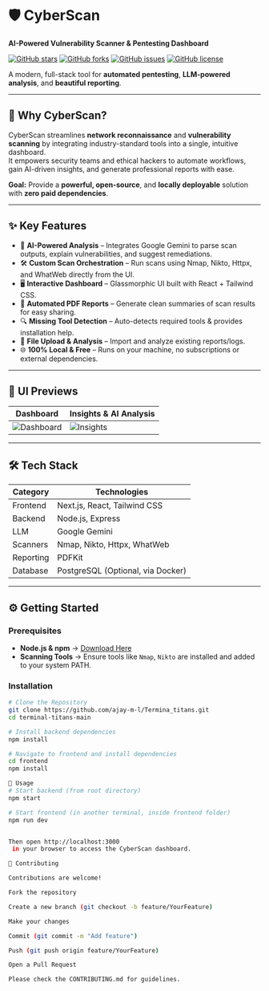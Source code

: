 # 🛡️ CyberScan

**AI-Powered Vulnerability Scanner & Pentesting Dashboard**  

[![GitHub stars](https://img.shields.io/github/stars/ajay-m-l/Termina_titans?style=social)](https://github.com/ajay-m-l/Termina_titans/stargazers)
[![GitHub forks](https://img.shields.io/github/forks/ajay-m-l/Termina_titans?style=social)](https://github.com/ajay-m-l/Termina_titans/network/members)
[![GitHub issues](https://img.shields.io/github/issues/ajay-m-l/Termina_titans)](https://github.com/ajay-m-l/Termina_titans/issues)
[![GitHub license](https://img.shields.io/github/license/ajay-m-l/Termina_titans)](./LICENSE)

A modern, full-stack tool for **automated pentesting**, **LLM-powered analysis**, and **beautiful reporting**.

---

## 🚀 Why CyberScan?

CyberScan streamlines **network reconnaissance** and **vulnerability scanning** by integrating industry-standard tools into a single, intuitive dashboard.  
It empowers security teams and ethical hackers to automate workflows, gain AI-driven insights, and generate professional reports with ease.  

**Goal:** Provide a **powerful, open-source**, and **locally deployable** solution with **zero paid dependencies**.  

---

## ✨ Key Features
- 🤖 **AI-Powered Analysis** – Integrates Google Gemini to parse scan outputs, explain vulnerabilities, and suggest remediations.  
- 🛠️ **Custom Scan Orchestration** – Run scans using Nmap, Nikto, Httpx, and WhatWeb directly from the UI.  
- 🖥️ **Interactive Dashboard** – Glassmorphic UI built with React + Tailwind CSS.  
- 📄 **Automated PDF Reports** – Generate clean summaries of scan results for easy sharing.  
- 🔍 **Missing Tool Detection** – Auto-detects required tools & provides installation help.  
- 📂 **File Upload & Analysis** – Import and analyze existing reports/logs.  
- 🌐 **100% Local & Free** – Runs on your machine, no subscriptions or external dependencies.  

---

## 📸 UI Previews
| Dashboard | Insights & AI Analysis |
|-----------|------------------------|
| ![Dashboard](./assets/dashboard.png) | ![Insights](./assets/insights.png) |

---

## 🛠️ Tech Stack

| Category   | Technologies |
|------------|--------------|
| Frontend   | Next.js, React, Tailwind CSS |
| Backend    | Node.js, Express |
| LLM        | Google Gemini |
| Scanners   | Nmap, Nikto, Httpx, WhatWeb |
| Reporting  | PDFKit |
| Database   | PostgreSQL (Optional, via Docker) |

---

## ⚙️ Getting Started

### Prerequisites
- **Node.js & npm** → [Download Here](https://nodejs.org/)  
- **Scanning Tools** → Ensure tools like `Nmap`, `Nikto` are installed and added to your system PATH.  

### Installation
```bash
# Clone the Repository
git clone https://github.com/ajay-m-l/Termina_titans.git
cd terminal-titans-main

# Install backend dependencies
npm install

# Navigate to frontend and install dependencies
cd frontend
npm install

🚀 Usage
# Start backend (from root directory)
npm start

# Start frontend (in another terminal, inside frontend folder)
npm run dev


Then open http://localhost:3000
 in your browser to access the CyberScan dashboard.

🙌 Contributing

Contributions are welcome!

Fork the repository

Create a new branch (git checkout -b feature/YourFeature)

Make your changes

Commit (git commit -m "Add feature")

Push (git push origin feature/YourFeature)

Open a Pull Request

Please check the CONTRIBUTING.md for guidelines.
